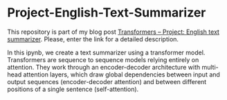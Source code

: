# Project-English-Text-Summarizer

This repository is part of my blog post [Transformers – Project: English text summarizer](https://mathchine-learning.blogspot.com/2020/11/transformers-project-english-text.html). Please, enter the link for a detailed description.

In this ipynb, we create a text summarizer using a transformer model. Transformers are sequence to sequence models relying entirely on attention. They work through an encoder-decoder architecture with multi-head attention layers, which draw global dependencies between input and output sequences (encoder-decoder attention) and between different positions of a single sentence (self-attention). 
